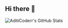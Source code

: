 ## Hi there 👋
![AditiCoderr's GitHub Stats](https://github-readme-stats.vercel.app/api?username=AditiCoderr&show_icons=true&include_all_commits=true&count_private=true&theme=default)
<!--
**AditiCoderr/AditiCoderr** is a ✨ _special_ ✨ repository because its `README.md` (this file) appears on your GitHub profile.

Here are some ideas to get you started:

- 🔭 I’m currently working on ...
- 🌱 I’m currently learning ...
- 👯 I’m looking to collaborate on ...
- 🤔 I’m looking for help with ...
- 💬 Ask me about ...
- 📫 How to reach me: ...
- 😄 Pronouns: ...
- ⚡ Fun fact: ...
-->
